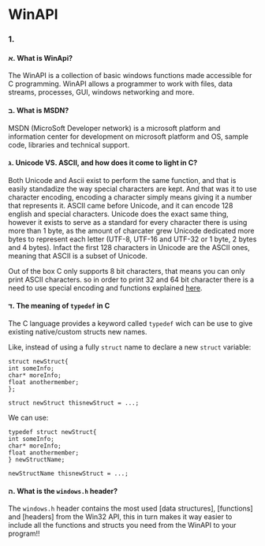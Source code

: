 # WinAPI

### 1.

#### א. What is WinApi?

The WinAPI is a collection of basic windows functions made accessible for C programming. WinAPI allows a programmer to work with files, data streams, processes, GUI, windows networking and more.
 
#### ב. What is MSDN?

MSDN (MicroSoft Developer network) is a microsoft platform and information center for development on microsoft platform and OS, sample code, libraries and technical support.

#### ג. Unicode VS. ASCII, and how does it come to light in C?

Both Unicode and Ascii exist to perform the same function, and that is easily standadize the way special characters are kept. And that was it to use character encoding, encoding a character simply means giving it a number that represents it. ASCII came before Unicode, and it can encode 128 english and special characters. Unicode does the exact same thing, however it exists to serve as a standard for every character there is using more than 1 byte, as the amount of charcater grew Unicode dedicated more bytes to represent each letter (UTF-8, UTF-16 and UTF-32 or 1 byte, 2 bytes and 4 bytes). Infact the first 128 characters in Unicode are the ASCII ones, meaning that ASCII is a subset of Unicode.

Out of the box C only supports 8 bit characters, that means you can only print ASCII characters. so in order to print 32 and 64 bit character there is a need to use special encoding and functions explained [here](https://linuxhint.com/unicode-c/#:~:text=Unicode%20in%20C%201%20Syntax:%20To%20print%20a,We%20discussed%20about%20unicoding%20in%20this%20article.%20).

#### ד. The meaning of `typedef` in C
The C language provides a keyword called `typedef` wich can be use to give existing native/custom structs new names. 

Like, instead of using a fully `struct` name to declare a new `struct` variable:
```
struct newStruct{
int someInfo;
char* moreInfo;
float anothermember;
};

struct newStruct thisnewStruct = ...;
```

We can use:
```
typedef struct newStruct{
int someInfo;
char* moreInfo;
float anothermember;
} newStructName;

newStructName thisnewStruct = ...;
```

#### ה. What is the `windows.h` header?
The `windows.h` header contains the most used [data structures], [functions] and [headers] from the Win32 API, this in turn makes it way easier to include all the functions and structs you need from the WinAPI to your program!!